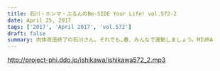```yaml
---
title: 石川・ホンマ・ぶるんのBe-SIDE Your Life! vol.572-2
date: April 25, 2017
tags: ['2017', 'April 2017', 'vol.572']
draft: false
summary: 肉体改造終了の石川さん。それでも…春、みんなで運動しましょう。MIURA
---
```


http://project-phi.ddo.jp/ishikawa/ishikawa572_2.mp3
